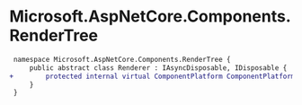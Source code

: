 # Microsoft.AspNetCore.Components.RenderTree

``` diff
 namespace Microsoft.AspNetCore.Components.RenderTree {
     public abstract class Renderer : IAsyncDisposable, IDisposable {
+        protected internal virtual ComponentPlatform ComponentPlatform { get; }
     }
 }
```
